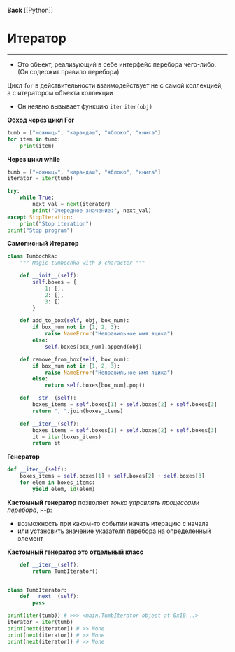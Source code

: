 **Back**
	[[Python]]
# Итератор
---
- Это объект, реализующий в себе интерфейс перебора чего-либо.
(Он содержит правило перебора)

Цикл `for` в действительности взаимодействует не с самой коллекцией, а с итератором объекта коллекции
- Он неявно вызывает функцию `iter`
    `iter(obj)`

**Обход через цикл For**
```python
tumb = ["ножницы", "карандаш", "яблоко", "книга"]
for item in tumb:
    print(item)
```

**Через цикл while**
```python
tumb = ["ножницы", "карандаш", "яблоко", "книга"]
iterator = iter(tumb)

try:
    while True:
        next_val = next(iterator)
        print("Очередное значение:", next_val)
except StopIteration:
    print("Stop iteration")
print("Stop program")
```
**Самописный Итератор**
```python
class Tumbochka:
    """ Magic tumbochka with 3 character """

    def __init__(self):
        self.boxes = {
            1: [],
            2: [],
            3: []
        }

    def add_to_box(self, obj, box_num):
        if box_num not in {1, 2, 3}:
            raise NameError("Неправильное имя ящика")
        else:
            self.boxes[box_num].append(obj)

    def remove_from_box(self, box_num):
        if box_num not in {1, 2, 3}:
            raise NameError("Неправильное имя ящика")
        else:
            return self.boxes[box_num].pop()

    def __str__(self):
        boxes_items = self.boxes[1] + self.boxes[2] + self.boxes[3]
        return ", ".join(boxes_items)

    def __iter__(self):
        boxes_items = self.boxes[1] + self.boxes[2] + self.boxes[3]
        it = iter(boxes_items)
        return it
```

**Генератор**
```python
def __iter__(self):
    boxes_items = self.boxes[1] + self.boxes[2] + self.boxes[3]
    for elem in boxes_items:
        yield elem, id(elem)
```

**Кастомный генератор** позволяет *тонко управлять процессами перебора*, 
н-р: 
- возможность при каком-то событии начать итерацию с начала
- или установить значение указателя перебора на определенный элемент

**Кастомный генератор это отдельный класс**

```python
    def __iter__(self):
        return TumbIterator()


class TumbIterator:
    def __next__(self):
        pass

print(iter(tumb)) # >>> <main.TumbIterator object at 0x10...>
iterator = iter(tumb)
print(next(iterator)) # >> None
print(next(iterator)) # >> None
print(next(iterator)) # >> None
```
